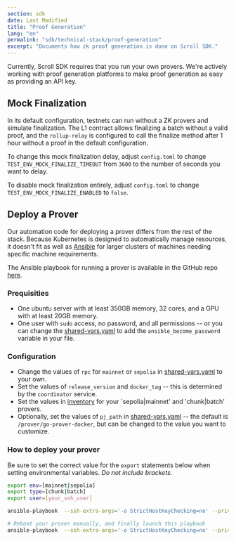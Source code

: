 ```yaml
---
section: sdk
date: Last Modified
title: "Proof Generation"
lang: "en"
permalink: "sdk/technical-stack/proof-generation"
excerpt: "Documents how zk proof generation is done on Scroll SDK."
---
```


<!-- Info about running the Ansible script for proof generation (and eventually using external prover partners) will go here. -->

Currently, Scroll SDK requires that you run your own provers. We're actively working with proof generation platforms to make proof generation as easy as providing an API key.

## Mock Finalization

In its default configuration, testnets can run without a ZK provers and simulate finalization. The L1 contract allows finalizing a batch without a valid proof, and the `rollup-relay` is configured to call the finalize method after 1 hour without a proof in the default configuration.

To change this mock finalization delay, adjust `config.toml` to change `TEST_ENV_MOCK_FINALIZE_TIMEOUT` from `3600` to the number of seconds you want to delay.

To disable mock finalization entirely, adjust `config.toml` to change `TEST_ENV_MOCK_FINALIZE_ENABLED` to `false`.

## Deploy a Prover

Our automation code for deploying a prover differs from the rest of the stack. Because Kubernetes is designed to automatically manage resources, it doesn't fit as well as [Ansible](https://www.ansible.com/) for larger clusters of machines needing specific machine requirements.

The Ansible playbook for running a prover is available in the GitHub repo [here](https://github.com/scroll-tech/scroll-sdk/tree/develop/ansible/playbooks).

### Prequisities

- One ubuntu server with at least 350GB memory, 32 cores, and a GPU with at least 20GB memory.
- One user with `sudo` access, no password, and all permissions -- or you can change the [shared-vars.yaml](https://github.com/scroll-tech/scroll-sdk/blob/develop/ansible/playbooks/vars/shared-vars.yaml) to add the `ansible_become_password` variable in your file.

### Configuration

- Change the values of `rpc` for `mainnet` or `sepolia` in [shared-vars.yaml](https://github.com/scroll-tech/scroll-sdk/blob/develop/ansible/playbooks/vars/shared-vars.yaml) to your own.
- Set the values of `release_version` and `docker_tag` -- this is determined by the `coordinator` service.
- Set the values in [inventory](https://github.com/scroll-tech/scroll-sdk/blob/develop/ansible/playbooks/inventory/provers) for your `sepolia|mainnet' and 'chunk|batch' provers.
- Optionally, set the values of `pj_path` in [shared-vars.yaml](https://github.com/scroll-tech/scroll-sdk/blob/develop/ansible/playbooks/vars/shared-vars.yaml) -- the default is `/prover/go-prover-docker`, but can be changed to the value you want to customize.

### How to deploy your prover

Be sure to set the correct value for the `export` statements below when setting environmental variables. _Do not include brackets._

```bash
export env=[mainnet|sepolia]
export type=[chunk|batch]
export user=[your_ssh_user]

ansible-playbook  --ssh-extra-args='-o StrictHostKeyChecking=no' --private-key $your_key  prover-bootstrap.yaml  -u $user -e env=$env -e type=$type -i inventory/provers

# Reboot your prover manually, and finally launch this playbook
ansible-playbook  --ssh-extra-args='-o StrictHostKeyChecking=no' --private-key $your_key  prover-deploy.yaml  -u $user -e env=$env -e type=$type -i inventory/provers
```
